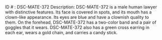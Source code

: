 ID # : DSC-MATE-372
Description: DSC-MATE-372 is a male human lawyer with distinctive features. Its face is covered in spots, and its mouth has a clown-like appearance. Its eyes are blue and have a clownish quality to them. On the forehead, DSC-MATE-372 has a two-color band and a pair of goggles that it wears. DSC-MATE-372 also has a green cross earring in each ear, wears a gold chain, and carries a candy stick.